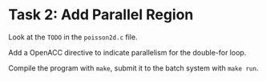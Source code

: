 # Task 2: Add Parallel Region

Look at the `TODO` in the `poisson2d.c` file.

Add a OpenACC directive to indicate parallelism for the double-for loop.

Compile the program with `make`, submit it to the batch system with `make run`.
